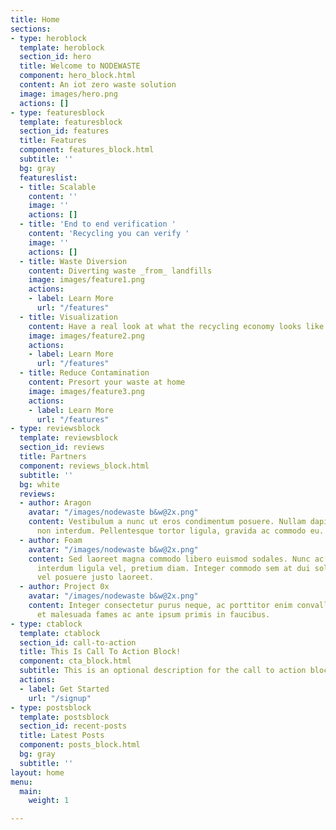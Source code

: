 ```yaml
---
title: Home
sections:
- type: heroblock
  template: heroblock
  section_id: hero
  title: Welcome to NODEWASTE
  component: hero_block.html
  content: An iot zero waste solution
  image: images/hero.png
  actions: []
- type: featuresblock
  template: featuresblock
  section_id: features
  title: Features
  component: features_block.html
  subtitle: ''
  bg: gray
  featureslist:
  - title: Scalable
    content: ''
    image: ''
    actions: []
  - title: 'End to end verification '
    content: 'Recycling you can verify '
    image: ''
    actions: []
  - title: Waste Diversion
    content: Diverting waste _from_ landfills
    image: images/feature1.png
    actions:
    - label: Learn More
      url: "/features"
  - title: Visualization
    content: Have a real look at what the recycling economy looks like in your area
    image: images/feature2.png
    actions:
    - label: Learn More
      url: "/features"
  - title: Reduce Contamination
    content: Presort your waste at home
    image: images/feature3.png
    actions:
    - label: Learn More
      url: "/features"
- type: reviewsblock
  template: reviewsblock
  section_id: reviews
  title: Partners
  component: reviews_block.html
  subtitle: ''
  bg: white
  reviews:
  - author: Aragon
    avatar: "/images/nodewaste b&w@2x.png"
    content: Vestibulum a nunc ut eros condimentum posuere. Nullam dapibus quis nunc
      non interdum. Pellentesque tortor ligula, gravida ac commodo eu.
  - author: Foam
    avatar: "/images/nodewaste b&w@2x.png"
    content: Sed laoreet magna commodo libero euismod sodales. Nunc ac libero convallis,
      interdum ligula vel, pretium diam. Integer commodo sem at dui sollicitudin,
      vel posuere justo laoreet.
  - author: Project 0x
    avatar: "/images/nodewaste b&w@2x.png"
    content: Integer consectetur purus neque, ac porttitor enim convallis vitae. Interdum
      et malesuada fames ac ante ipsum primis in faucibus.
- type: ctablock
  template: ctablock
  section_id: call-to-action
  title: This Is Call To Action Block!
  component: cta_block.html
  subtitle: This is an optional description for the call to action block.
  actions:
  - label: Get Started
    url: "/signup"
- type: postsblock
  template: postsblock
  section_id: recent-posts
  title: Latest Posts
  component: posts_block.html
  bg: gray
  subtitle: ''
layout: home
menu:
  main:
    weight: 1

---
```

